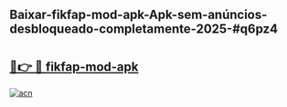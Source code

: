 ## Baixar-fikfap-mod-apk-Apk-sem-anúncios-desbloqueado-completamente-2025-#q6pz4

# <h2><a href="https://ainizakaria.my?title=fikfap-mod-apk&ref=22M">🔗👉 🔴 fikfap-mod-apk</a></h2>

[![acn](https://github.com/user-attachments/assets/0f9c940e-d8b0-45ae-aac7-cd30a18b3e1c)](https://ainizakaria.my?title=fikfap-mod-apk&ref=22M)

